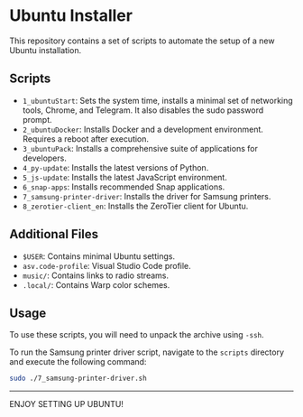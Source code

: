# Ubuntu Installer

This repository contains a set of scripts to automate the setup of a new Ubuntu installation.

## Scripts

*   `1_ubuntuStart`: Sets the system time, installs a minimal set of networking tools, Chrome, and Telegram. It also disables the sudo password prompt.
*   `2_ubuntuDocker`: Installs Docker and a development environment. Requires a reboot after execution.
*   `3_ubuntuPack`: Installs a comprehensive suite of applications for developers.
*   `4_py-update`: Installs the latest versions of Python.
*   `5_js-update`: Installs the latest JavaScript environment.
*   `6_snap-apps`: Installs recommended Snap applications.
*   `7_samsung-printer-driver`: Installs the driver for Samsung printers.
*   `8_zerotier-client_en`: Installs the ZeroTier client for Ubuntu.

## Additional Files

*   `$USER`: Contains minimal Ubuntu settings.
*   `asv.code-profile`: Visual Studio Code profile.
*   `music/`: Contains links to radio streams.
*   `.local/`: Contains Warp color schemes.

## Usage

To use these scripts, you will need to unpack the archive using `-ssh`.

To run the Samsung printer driver script, navigate to the `scripts` directory and execute the following command:

```bash
sudo ./7_samsung-printer-driver.sh
```

---

ENJOY SETTING UP UBUNTU!
